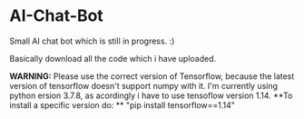 # AI-Chat-Bot
Small AI chat bot which is still in progress. :)

Basically download all the code which i have uploaded. 

**WARNING:** Please use the correct version of Tensorflow, because the latest version of tensorflow doesn't support numpy with it. I'm currently using python ersion 3.7.8, as acordingly i have to use tensoflow version 1.14. **To install a specific version do: ** "pip install tensorflow==1.14"
